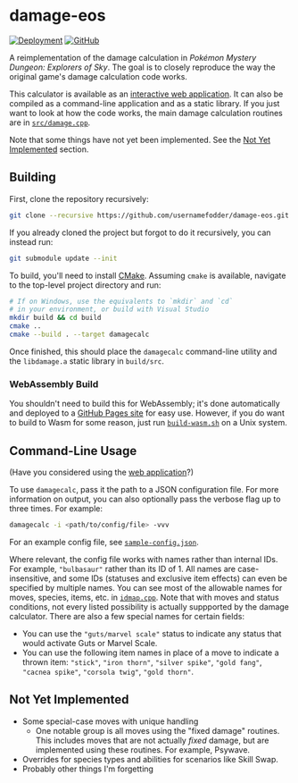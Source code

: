 # damage-eos
[![Deployment](https://github.com/UsernameFodder/damage-eos/actions/workflows/deploy.yml/badge.svg)](https://usernamefodder.github.io/damage-eos/)
[![GitHub](https://img.shields.io/github/license/usernamefodder/damage-eos)](LICENSE.txt)

A reimplementation of the damage calculation in _Pokémon Mystery Dungeon: Explorers of Sky_. The goal is to closely reproduce the way the original game's damage calculation code works.

This calculator is available as an [interactive web application](https://usernamefodder.github.io/damage-eos/). It can also be compiled as a command-line application and as a static library. If you just want to look at how the code works, the main damage calculation routines are in [`src/damage.cpp`](src/damage.cpp).

Note that some things have not yet been implemented. See the [Not Yet Implemented](#not-yet-implemented) section.

## Building
First, clone the repository recursively:
```sh
git clone --recursive https://github.com/usernamefodder/damage-eos.git
```
If you already cloned the project but forgot to do it recursively, you can instead run:
```sh
git submodule update --init
```

To build, you'll need to install [CMake](https://cmake.org/install/). Assuming `cmake` is available, navigate to the top-level project directory and run:
```sh
# If on Windows, use the equivalents to `mkdir` and `cd`
# in your environment, or build with Visual Studio
mkdir build && cd build
cmake ..
cmake --build . --target damagecalc
```
Once finished, this should place the `damagecalc` command-line utility and the `libdamage.a` static library in `build/src`.

### WebAssembly Build
You shouldn't need to build this for WebAssembly; it's done automatically and deployed to a [GitHub Pages site](https://usernamefodder.github.io/damage-eos/) for easy use. However, if you do want to build to Wasm for some reason, just run [`build-wasm.sh`](build-wasm.sh) on a Unix system.

## Command-Line Usage
(Have you considered using the [web application](https://usernamefodder.github.io/damage-eos/)?)

To use `damagecalc`, pass it the path to a JSON configuration file. For more information on output, you can also optionally pass the verbose flag up to three times. For example:
```sh
damagecalc -i <path/to/config/file> -vvv
```
For an example config file, see [`sample-config.json`](sample-config.json).

Where relevant, the config file works with names rather than internal IDs. For example, `"bulbasaur"` rather than its ID of 1. All names are case-insensitive, and some IDs (statuses and exclusive item effects) can even be specified by multiple names. You can see most of the allowable names for moves, species, items, etc. in [`idmap.cpp`](src/idmap.cpp). Note that with moves and status conditions, not every listed possibility is actually suppported by the damage calculator. There are also a few special names for certain fields:

- You can use the `"guts/marvel scale"` status to indicate any status that would activate Guts or Marvel Scale.
- You can use the following item names in place of a move to indicate a thrown item: `"stick"`, `"iron thorn"`, `"silver spike"`, `"gold fang"`, `"cacnea spike"`, `"corsola twig"`, `"gold thorn"`.

## Not Yet Implemented
- Some special-case moves with unique handling
  - One notable group is all moves using the "fixed damage" routines. This includes moves that are not actually _fixed_ damage, but are implemented using these routines. For example, Psywave.
- Overrides for species types and abilities for scenarios like Skill Swap.
- Probably other things I'm forgetting
